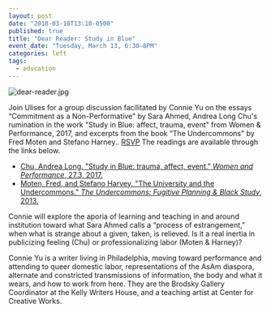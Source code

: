 ```yaml
---
layout: post
date: "2018-03-10T13:10-0500"
published: true
title: "Dear Reader: Study in Blue"
event_date: "Tuesday, March 13, 6:30–8PM"
categories: left
tags:
  - education
---
```


![dear-reader.jpg]({{site.baseurl}}/assets/img/dear-reader.jpg)

Join Ulises for a group discussion facilitated by Connie Yu on the essays “Commitment as a Non-Performative" by Sara Ahmed, Andrea Long Chu's rumination in the work "Study in Blue: affect, trauma, event" from Women & Performance, 2017, and excerpts from the book “The Undercommons" by Fred Moten and Stefano Harney.. [RSVP](https://www.facebook.com/events/227155514510749/) The readings are available through the links below.

- [Chu, Andrea Long. "Study in Blue: trauma, affect, event." _Women and Performance_, 27.3, 2017.](https://www.womenandperformance.org/bonus-articles-1/andrea-long-chu-27-3)
- [Moten, Fred, and Stefano Harvey. "The University and the Undercommons." _The Undercommons: Fugitive Planning & Black Study_, 2013.](https://drive.google.com/file/d/1g9Rkz28SuuhZPpHPQ2A9aquY0iKEOo5b/view?usp=sharing)

Connie will explore the aporia of learning and teaching in and around institution toward what Sara Ahmed calls a “process of estrangement,” when what is strange about a given, taken, is relieved. Is it a real inertia in publicizing feeling (Chu) or professionalizing labor (Moten & Harney)?

Connie Yu is a writer living in Philadelphia, moving toward performance and attending to queer domestic labor, representations of the AsAm diaspora, alternate and constricted transmissions of information, the body and what it wears, and how to work from here. They are the Brodsky Gallery Coordinator at the Kelly Writers House, and a teaching artist at Center for Creative Works.
